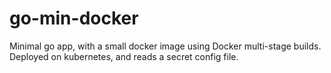 # go-min-docker
Minimal go app, with a small docker image using Docker multi-stage builds. Deployed on kubernetes, and reads a secret config file.
